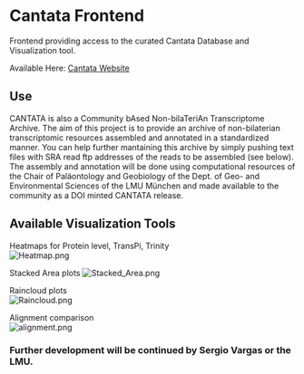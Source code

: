 # Cantata Frontend  
Frontend providing access to the curated Cantata Database and Visualization tool.

Available Here: [Cantata Website](https://cantatadb-8f2293883fc5.herokuapp.com/)

## Use 
CANTATA is also a Community bAsed Non-bilaTeriAn Transcriptome Archive. The aim of this project is to provide an archive of non-bilaterian transcriptomic resources assembled and annotated in a standardized manner.
You can help further mantaining this archive by simply pushing text files with SRA read ftp addresses of the reads to be assembled (see below). 
The assembly and annotation will be done using computational resources of the Chair of Paläontology and Geobiology of the Dept. of Geo- and Environmental Sciences of the LMU München and made available to the community as a DOI minted CANTATA release.

## Available Visualization Tools  
Heatmaps for Protein level, TransPi, Trinity  
![Heatmap.png](https://github.com/AlexanderFastner/cantata_frontend/app/assets/heatmap_example.png)  

Stacked Area plots
![Stacked_Area.png](https://github.com/AlexanderFastner/cantata_frontend/app/assets/stacked_area_example.png)  

Raincloud plots  
![Raincloud.png](https://github.com/AlexanderFastner/cantata_frontend/app/assets/raincloud_example.png)  

Alignment comparison  
![alignment.png](https://github.com/AlexanderFastner/cantata_frontend/app/assets/alignment_example.png)  

### Further development will be continued by Sergio Vargas or the LMU. 
